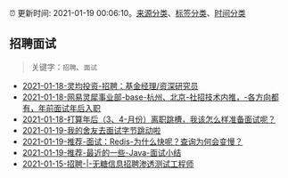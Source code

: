 :alarm_clock: 更新时间: 2021-01-19 00:06:10。[来源分类](../README.md)、[标签分类](../TAGS.md)、[时间分类](../TIMELINE.md)

## 招聘面试


> 关键字：`招聘`、`面试`



- [2021-01-18-灵均投资-招聘：基金经理/资深研究员](https://www.v2ex.com/t/746136) 
- [2021-01-18-网易灵犀事业部-base-杭州、北京-社招技术内推，-各方向都有，年前面试年后入职](https://www.v2ex.com/t/746126) 
- [2021-01-18-打算年后（3、4-月份）离职跳槽，我该怎么样准备面试呢？](https://www.v2ex.com/t/746110) 
- [2021-01-19-我的舍友去面试字节跳动啦](https://toutiao.io/k/0xl5t82) 
- [2021-01-19-推荐-面试：Redis-为什么快呢？查询为何会变慢？](https://toutiao.io/k/uktnxye) 
- [2021-01-19-推荐-最近的一些-Java-面试小结](https://toutiao.io/k/ffm07xa) 
- [2021-01-15-招聘-|-无糖信息招聘渗透测试工程师](https://sec.thief.one/article_content?a_id=d03264debe02013d15eb2269b5cf2782) 